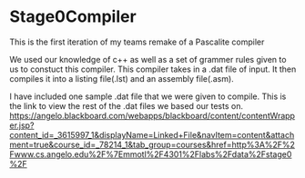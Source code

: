 # Stage0Compiler
This is the first iteration of my teams remake of a Pascalite compiler

We used our knowledge of c++ as well as a set of grammer rules given to us to constuct this compiler.
This compiler takes in a .dat file of input. It then compiles it into a listing file(.lst) and an assembly file(.asm).

I have included one sample .dat file that we were given to compile. This is the link to view the rest of the .dat files we based
our tests on.
https://angelo.blackboard.com/webapps/blackboard/content/contentWrapper.jsp?content_id=_3615997_1&displayName=Linked+File&navItem=content&attachment=true&course_id=_78214_1&tab_group=courses&href=http%3A%2F%2Fwww.cs.angelo.edu%2F%7Emmotl%2F4301%2Flabs%2Fdata%2Fstage0%2F
